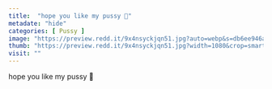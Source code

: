 ```yaml
---
title:  "hope you like my pussy 🙊"
metadate: "hide"
categories: [ Pussy ]
image: "https://preview.redd.it/9x4nsyckjqn51.jpg?auto=webp&s=db6ee946adbbae0e13b85b21f167bec6884aadbc"
thumb: "https://preview.redd.it/9x4nsyckjqn51.jpg?width=1080&crop=smart&auto=webp&s=57f223e94ff223447f1581603d332761e1d726f5"
visit: ""
---
```

hope you like my pussy 🙊
